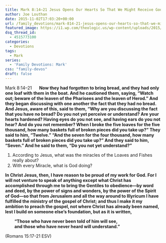 ```yaml
---
title: Mark 8:14–21 Jesus Opens Our Hearts So That We Might Receive God
author: Joe Louthan
date: 2015-11-02T17:03:20+00:00
url: /family_devotions/mark-814-21-jesus-opens-our-hearts-so-that-we-might-receive-god/
featured_image: https://i1.wp.com/theologic.us/wp-content/uploads/2015/11/broken-clay-heart.jpg?resize=825%2C510
dsq_thread_id:
  - 4515773100
categories:
  - Devotions
tags:
  - Mark
series:
  - 'Family Devotions: Mark'
css: "family-devos"
draft: false
---
```

Mark 8:14–21      **Now they had forgotten to bring bread, and they had only one loaf with them in the boat. And he cautioned them, saying, “Watch out; beware of the leaven of the Pharisees and the leaven of Herod.” And they began discussing with one another the fact that they had no bread. And Jesus, aware of this, said to them, “Why are you discussing the fact that you have no bread? Do you not yet perceive or understand? Are your hearts hardened? Having eyes do you not see, and having ears do you not hear? And do you not remember? When I broke the five loaves for the five thousand, how many baskets full of broken pieces did you take up?” They said to him, “Twelve.” “And the seven for the four thousand, how many baskets full of broken pieces did you take up?” And they said to him, “Seven.” And he said to them, “Do you not yet understand?”**

  1. According to Jesus, what was the miracles of the Loaves and Fishes really about?
  2. With every Miracle, what is God doing?

 **In Christ Jesus, then, I have reason to be proud of my work for God. For I will not venture to speak of anything except what Christ has accomplished through me to bring the Gentiles to obedience—by word and deed, by the power of signs and wonders, by the power of the Spirit of God—so that from Jerusalem and all the way around to Illyricum I have fulfilled the ministry of the gospel of Christ; and thus I make it my ambition to preach the gospel, not where Christ has already been named, lest I build on someone else&#8217;s foundation, but as it is written,**

<p style="padding-left: 30px;">
  <strong>“Those who have never been told of him will see,</strong><br /> <strong> and those who have never heard will understand.”</strong>
</p>

(Romans 15:17-21 ESV)